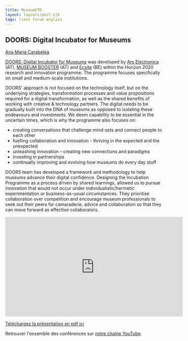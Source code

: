 ```yaml
---
title: MuseumXTD  
layout: layouts/post.njk
tags: liens forum anglais
---
```

## DOORS: Digital Incubator for Museums
[Ana Maria Carabelea](https://www.linkedin.com/in/ana-carabelea/)

[DOORS: Digital Incubator for Museums](https://ars.electronica.art/doors/en/) was developed by [Ars Electronica](https://ars.electronica.art/news/en/) (AT), [MUSEUM BOOSTER](https://museumbooster.com/) (AT) and [Ecsite](https://www.ecsite.eu/) (BE) within the Horizon 2020 research and innovation programme. The programme focuses specifically on small and medium-scale institutions.
 
DOORS' approach is not focused on the technology itself, but on the underlying strategies, transformation processes and value propositions required for a digital transformation, as well as the shared benefits of working with creative & technology partners. The digital needs to be gradually built into the DNA of museums as opposed to isolating these endeavours and investments. We deem capability to be essential in the uncertain times, which is why the programme also focuses on:
- creating conversations that challenge mind-sets and connect people to each other
- fuelling collaboration and innovation - thriving in the expected and the unexpected
- unleashing innovation – creating new connections and paradigms
- investing in partnerships
- continually improving and evolving how museums do every day stuff         

DOORS team has developed a framework and methodology to help museums advance their digital confidence. Designing the Incubation Programme as a process driven by shared learnings, allowed us to pursue innovation that would not occur under individualistic/hermetic experimentation or business-as-usual circumstances. They prioritise collaboration over competition and encourage museum professionals to seek out their peers for camaraderie, advice and collaboration so that they can move forward as effective collaborators.  

<iframe width="560" height="315" src="https://www.youtube.com/embed/ravJ530f0s0" title="YouTube video player" frameborder="0" allow="accelerometer; autoplay; clipboard-write; encrypted-media; gyroscope; picture-in-picture" allowfullscreen></iframe>

[Téléchargez la présentation en pdf ici](https://kdrive.infomaniak.com/app/share/131928/29b92416-f183-4e5b-9761-329bde13250f)
    
Retrouver l'ensemble des conférences sur [notre chaîne YouTube](https://www.youtube.com/channel/UCTZJM5WsXDkH8QgMdACUNyw).  
